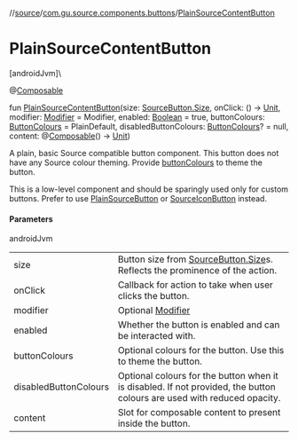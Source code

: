 //[source](../../index.md)/[com.gu.source.components.buttons](index.md)/[PlainSourceContentButton](-plain-source-content-button.md)

# PlainSourceContentButton

[androidJvm]\

@[Composable](https://developer.android.com/reference/kotlin/androidx/compose/runtime/Composable.html)

fun [PlainSourceContentButton](-plain-source-content-button.md)(size: [SourceButton.Size](-source-button/-size/index.md), onClick: () -&gt; [Unit](https://kotlinlang.org/api/latest/jvm/stdlib/kotlin/-unit/index.html), modifier: [Modifier](https://developer.android.com/reference/kotlin/androidx/compose/ui/Modifier.html) = Modifier, enabled: [Boolean](https://kotlinlang.org/api/latest/jvm/stdlib/kotlin/-boolean/index.html) = true, buttonColours: [ButtonColours](-button-colours/index.md) = PlainDefault, disabledButtonColours: [ButtonColours](-button-colours/index.md)? = null, content: @[Composable](https://developer.android.com/reference/kotlin/androidx/compose/runtime/Composable.html)() -&gt; [Unit](https://kotlinlang.org/api/latest/jvm/stdlib/kotlin/-unit/index.html))

A plain, basic Source compatible button component. This button does not have any Source colour theming. Provide [buttonColours](-plain-source-content-button.md) to theme the button.

This is a low-level component and should be sparingly used only for custom buttons. Prefer to use [PlainSourceButton](-plain-source-button.md) or [SourceIconButton](-source-icon-button.md) instead.

#### Parameters

androidJvm

| | |
|---|---|
| size | Button size from [SourceButton.Size](-source-button/-size/index.md)s. Reflects the prominence of the action. |
| onClick | Callback for action to take when user clicks the button. |
| modifier | Optional [Modifier](https://developer.android.com/reference/kotlin/androidx/compose/ui/Modifier.html) |
| enabled | Whether the button is enabled and can be interacted with. |
| buttonColours | Optional colours for the button. Use this to theme the button. |
| disabledButtonColours | Optional colours for the button when it is disabled. If not provided, the button colours are used with reduced opacity. |
| content | Slot for composable content to present inside the button. |
